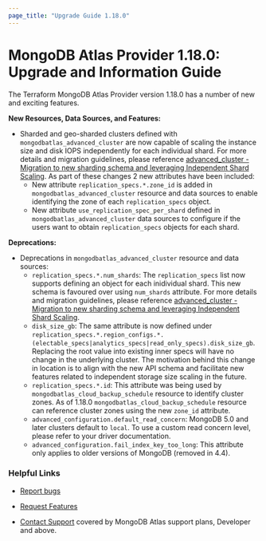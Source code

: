 ```yaml
---
page_title: "Upgrade Guide 1.18.0"
---
```


# MongoDB Atlas Provider 1.18.0: Upgrade and Information Guide

The Terraform MongoDB Atlas Provider version 1.18.0 has a number of new and exciting features.

**New Resources, Data Sources, and Features:**

- Sharded and geo-sharded clusters defined with `mongodbatlas_advanced_cluster` are now capable of scaling the instance size and disk IOPS independently for each individual shard. For more details and migration guidelines, please reference [advanced_cluster - Migration to new sharding schema and leveraging Independent Shard Scaling](https://registry.terraform.io/providers/mongodb/mongodbatlas/latest/docs/guides/advanced-cluster-new-sharding-schema). As part of these changes 2 new attributes have been included:
    - New attribute `replication_specs.*.zone_id` is added in `mongodbatlas_advanced_cluster` resource and data sources to enable identifying the zone of each `replication_specs` object.
    - New attribute `use_replication_spec_per_shard` defined in `mongodbatlas_advanced_cluster` data sources to configure if the users want to obtain `replication_specs` objects for each shard.

**Deprecations:**

- Deprecations in `mongodbatlas_advanced_cluster` resource and data sources:
    - `replication_specs.*.num_shards`: The `replication_specs` list now supports defining an object for each inidividual shard. This new schema is favoured over using `num_shards` attribute. For more details and migration guidelines, please reference [advanced_cluster - Migration to new sharding schema and leveraging Independent Shard Scaling](https://registry.terraform.io/providers/mongodb/mongodbatlas/latest/docs/guides/advanced-cluster-new-sharding-schema).
    - `disk_size_gb`: The same attribute is now defined under `replication_specs.*.region_configs.*.(electable_specs|analytics_specs|read_only_specs).disk_size_gb`. Replacing the root value into existing inner specs will have no change in the underlying cluster. The motivation behind this change in location is to align with the new API schema and facilitate new features related to independent storage size scaling in the future.
    - `replication_specs.*.id`: This attribute was being used by `mongodbatlas_cloud_backup_schedule` resource to identify cluster zones. As of 1.18.0 `mongodbatlas_cloud_backup_schedule` resource can reference cluster zones using the new `zone_id` attribute.
    - `advanced_configuration.default_read_concern`: MongoDB 5.0 and later clusters default to `local`. To use a custom read concern level, please refer to your driver documentation.
    - `advanced_configuration.fail_index_key_too_long`: This attribute only applies to older versions of MongoDB (removed in 4.4).

### Helpful Links

* [Report bugs](https://github.com/mongodb/terraform-provider-mongodbatlas/issues)

* [Request Features](https://feedback.mongodb.com/forums/924145-atlas?category_id=370723)

* [Contact Support](https://docs.atlas.mongodb.com/support/) covered by MongoDB Atlas support plans, Developer and above.

